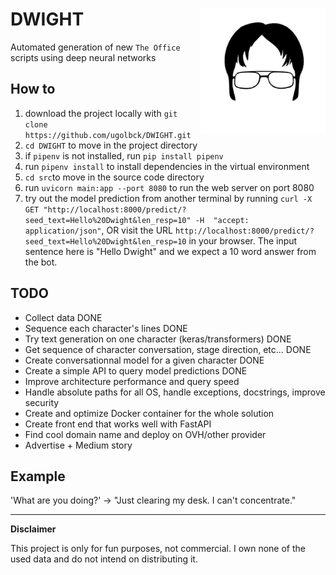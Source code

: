 DWIGHT 
<img align="right" width="200" height="200" src="assets/images/dwight-clipart.jpg">
============================== 

Automated generation of new `The Office` scripts using deep neural networks

How to
------------
1. download the project locally with `git clone https://github.com/ugolbck/DWIGHT.git`
2. `cd DWIGHT` to move in the project directory
3. if `pipenv` is not installed, run `pip install pipenv`
4. run `pipenv install` to install dependencies in the virtual environment
5. `cd src`to move in the source code directory
6. run `uvicorn main:app --port 8080` to run the web server on port 8080
7. try out the model prediction from another terminal by running `curl -X GET "http://localhost:8000/predict/?seed_text=Hello%20Dwight&len_resp=10" -H  "accept: application/json"`, OR visit the URL `http://localhost:8000/predict/?seed_text=Hello%20Dwight&len_resp=10` in your browser. The input sentence here is "Hello Dwight" and we expect a 10 word answer from the bot.


TODO
------------
- Collect data DONE
- Sequence each character's lines DONE
- Try text generation on one character (keras/transformers) DONE
- Get sequence of character conversation, stage direction, etc... DONE
- Create conversationnal model for a given character DONE
- Create a simple API to query model predictions DONE
- Improve architecture performance and query speed
- Handle absolute paths for all OS, handle exceptions, docstrings, improve security
- Create and optimize Docker container for the whole solution
- Create front end that works well with FastAPI
- Find cool domain name and deploy on OVH/other provider
- Advertise + Medium story



Example
------------
'What are you doing?' -> "Just clearing my desk. I can't concentrate."

------------
**Disclaimer**

This project is only for fun purposes, not commercial. I own none of the used data and do not intend on distributing it.
